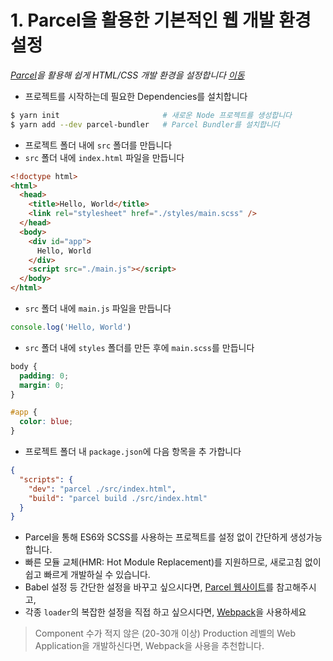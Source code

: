 # 1. Parcel을 활용한 기본적인 웹 개발 환경 설정
*[Parcel](https://parceljs.org/)을 활용해 쉽게  HTML/CSS 개발 환경을 설정합니다 [이동](./parcel)*

- 프로젝트를 시작하는데 필요한 Dependencies를 설치합니다
```bash
$ yarn init                       # 새로운 Node 프로젝트를 생성합니다
$ yarn add --dev parcel-bundler   # Parcel Bundler를 설치합니다
```

- 프로젝트 폴더 내에 `src` 폴더를 만듭니다
- `src` 폴더 내에 `index.html` 파일을 만듭니다
```html
<!doctype html>
<html>
  <head>
    <title>Hello, World</title>
    <link rel="stylesheet" href="./styles/main.scss" />
  </head>
  <body>
    <div id="app">
      Hello, World
    </div>
    <script src="./main.js"></script>
  </body>
</html>
```

- `src` 폴더 내에 `main.js` 파일을 만듭니다
```javascript
console.log('Hello, World')
```

- `src` 폴더 내에 `styles` 폴더를 만든 후에 `main.scss`를 만듭니다
```scss
body {
  padding: 0;
  margin: 0;
}

#app {
  color: blue;
}
```

- 프로젝트 폴더 내 `package.json`에 다음 항목을 추
가합니다
```json
{
  "scripts": {
    "dev": "parcel ./src/index.html",
    "build": "parcel build ./src/index.html"
  }
}
```

- Parcel을 통해 ES6와 SCSS를 사용하는 프로젝트를 설정 없이 간단하게 생성가능합니다.
- 빠른 모듈 교체(HMR: Hot Module Replacement)를 지원하므로, 새로고침 없이 쉽고 빠르게 개발하실 수 있습니다.
- Babel 설정 등 간단한 설정을 바꾸고 싶으시다면, [Parcel 웹사이트](https://parceljs.org/)를 참고해주시고,
- 각종 `loader`의 복잡한 설정을 직접 하고 싶으시다면, [Webpack](https://webpack.js.org)을 사용하세요
> Component 수가 적지 않은 (20-30개 이상) Production 레벨의 Web Application을 개발하신다면, Webpack을 사용을 추천합니다.
